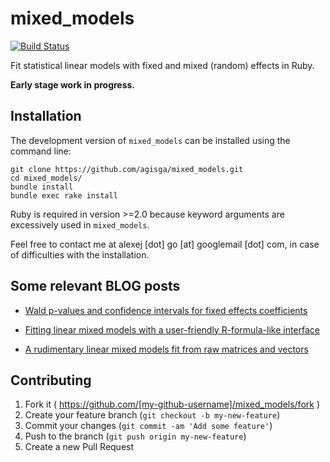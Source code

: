 # mixed_models

[![Build Status](https://travis-ci.org/agisga/mixed_models.svg?branch=master)](https://travis-ci.org/agisga/mixed_models)

Fit statistical linear models with fixed and mixed (random) effects in Ruby.

**Early stage work in progress.**

## Installation

<!-- Add this line to your application's Gemfile:

```ruby
gem 'mixed_models'
```
And then execute:

    $ bundle

Or install it yourself as:

    $ gem install mixed_models -->

The development version of `mixed_models` can be installed using the command line:

```
git clone https://github.com/agisga/mixed_models.git
cd mixed_models/
bundle install
bundle exec rake install
```

Ruby is required in version >=2.0 because keyword arguments are excessively used in `mixed_models`.

Feel free to contact me at alexej [dot] go [at] googlemail [dot] com, in case of difficulties with the installation.

## Some relevant BLOG posts

* [Wald p-values and confidence intervals for fixed effects coefficients](http://agisga.github.io/MixedModels_p_values_and_CI/)

* [Fitting linear mixed models with a user-friendly R-formula-like interface](http://agisga.github.io/MixedModels_from_formula/)

* [A rudimentary linear mixed models fit from raw matrices and vectors](http://agisga.github.io/First-linear-mixed-model-fit/)

<!-- ## Usage

TODO: Write usage instructions here

## Development

After checking out the repo, run `bin/setup` to install dependencies. Then, run `bin/console` for an interactive prompt that will allow you to experiment.

To install this gem onto your local machine, run `bundle exec rake install`. To release a new version, update the version number in `version.rb`, and then run `bundle exec rake release` to create a git tag for the version, push git commits and tags, and push the `.gem` file to [rubygems.org](https://rubygems.org).
-->

## Contributing

1. Fork it ( https://github.com/[my-github-username]/mixed_models/fork )
2. Create your feature branch (`git checkout -b my-new-feature`)
3. Commit your changes (`git commit -am 'Add some feature'`)
4. Push to the branch (`git push origin my-new-feature`)
5. Create a new Pull Request
